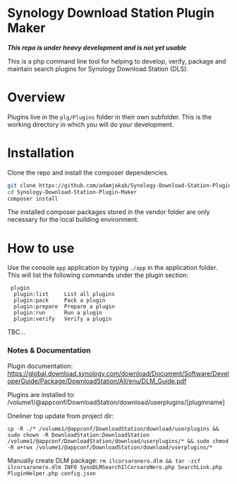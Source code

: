 Synology Download Station Plugin Maker
======================================

***This repo is under heavy development and is not yet usable***

This is a php command line tool for helping to develop, verify, package and maintain search plugins for Synology Download Station (DLS).


# Overview
Plugins live in the `plg/Plugins` folder in their own subfolder. This is the working directory in which you will do your development.


# Installation
Clone the repo and install the composer dependencies.

```bash
git clone https://github.com/adamjakab/Synology-Download-Station-Plugin-Maker
cd Synology-Download-Station-Plugin-Maker
composer install
```

The installed composer packages stored in the vendor folder are only necessary for the local building environment.

# How to use
Use the console `app` application by typing `./app` in the application folder.
This will list the following commands under the plugin section:

```
 plugin
  plugin:list     List all plugins
  plugin:pack     Pack a plugin
  plugin:prepare  Prepare a plugin
  plugin:run      Run a plugin
  plugin:verify   Verify a plugin
```


TBC...



### Notes & Documentation

Plugin documentation: https://global.download.synology.com/download/Document/Software/DeveloperGuide/Package/DownloadStation/All/enu/DLM_Guide.pdf


Plugins are installed to: /volume1/@appconf/DownloadStation/download/userplugins/[pluginname]

Oneliner top update from project dir:
```
cp -R ./* /volume1/@appconf/DownloadStation/download/userplugins && sudo chown -R DownloadStation:DownloadStation /volume1/@appconf/DownloadStation/download/userplugins/* && sudo chmod -R a+rwx /volume1/@appconf/DownloadStation/download/userplugins/*
```


Manually create DLM package:
	`rm ilcorsaronero.dlm && tar -zcf ilcorsaronero.dlm INFO SynoDLMSearchIlCorsaroNero.php SearchLink.php PluginHelper.php config.json`


